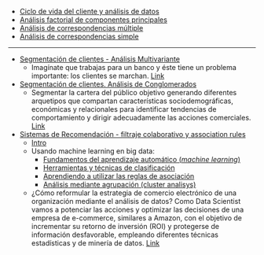


* [Ciclo de vida del cliente y análisis de datos](customers_segmention.ipynb)
* [Análisis factorial de componentes principales]()
* [Análisis de correspondencias múltiple]()
* [Análisis de correspondencias simple]()

---

* [Segmentación de clientes - Análisis Multivariante]()
  * Imagínate que trabajas para un banco y éste tiene un problema importante: los clientes se marchan. [Link](customers_segmention.ipynb)
* [Segmentación de clientes. Análisis de Conglomerados]()
  * Segmentar la cartera del público objetivo generando diferentes arquetipos que compartan características sociodemográficas, económicas y relacionales para identificar tendencias de comportamiento y dirigir adecuadamente las acciones comerciales. [Link]()
* [Sistemas de Recomendación - filtraje colaborativo y association rules ]()
  * [Intro](3/sistemas_recomendación.md)
  * Usando machine learning en big data:
    * [Fundamentos del aprendizaje automático (_machine learning_)]()
    * [Herramientas y técnicas de clasificación]()
    * [Aprendiendo a utilizar las reglas de asociación]()
    * [Análisis mediante agrupación (cluster analisys)]()
  * ¿Cómo reformular la estrategia de comercio electrónico de una organización mediante el análisis de datos? Como Data Scientist vamos a potenciar las acciones y optimizar las decisiones de una empresa de e-commerce, similares a Amazon, con el objetivo de incrementar su retorno de inversión (ROI) y protegerse de información desfavorable, empleando diferentes técnicas estadísticas y de minería de datos. [Link](3/PID_00242822.pdf)